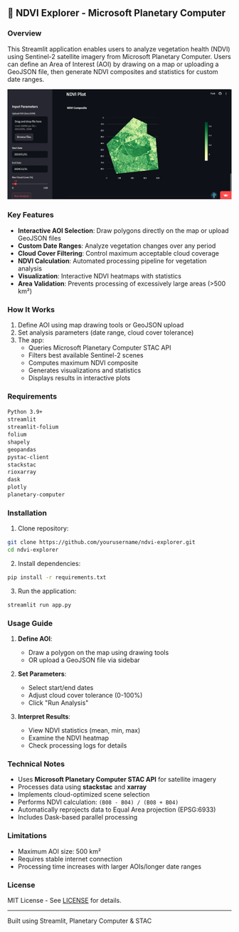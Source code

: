## 🌿 NDVI Explorer - Microsoft Planetary Computer

### Overview
This Streamlit application enables users to analyze vegetation health (NDVI) using Sentinel-2 satellite imagery from Microsoft Planetary Computer. Users can define an Area of Interest (AOI) by drawing on a map or uploading a GeoJSON file, then generate NDVI composites and statistics for custom date ranges.

![App Screenshot](screenshot.png)

### Key Features
- **Interactive AOI Selection**: Draw polygons directly on the map or upload GeoJSON files
- **Custom Date Ranges**: Analyze vegetation changes over any period
- **Cloud Cover Filtering**: Control maximum acceptable cloud coverage
- **NDVI Calculation**: Automated processing pipeline for vegetation analysis
- **Visualization**: Interactive NDVI heatmaps with statistics
- **Area Validation**: Prevents processing of excessively large areas (>500 km²)

### How It Works
1. Define AOI using map drawing tools or GeoJSON upload
2. Set analysis parameters (date range, cloud cover tolerance)
3. The app:
   - Queries Microsoft Planetary Computer STAC API
   - Filters best available Sentinel-2 scenes
   - Computes maximum NDVI composite
   - Generates visualizations and statistics
   - Displays results in interactive plots

### Requirements
```bash
Python 3.9+
streamlit
streamlit-folium
folium
shapely
geopandas
pystac-client
stackstac
rioxarray
dask
plotly
planetary-computer
```

### Installation
1. Clone repository:
```bash
git clone https://github.com/yourusername/ndvi-explorer.git
cd ndvi-explorer
```

2. Install dependencies:
```bash
pip install -r requirements.txt
```

3. Run the application:
```bash
streamlit run app.py
```

### Usage Guide
1. **Define AOI**:
   - Draw a polygon on the map using drawing tools
   - OR upload a GeoJSON file via sidebar

2. **Set Parameters**:
   - Select start/end dates
   - Adjust cloud cover tolerance (0-100%)
   - Click "Run Analysis"

3. **Interpret Results**:
   - View NDVI statistics (mean, min, max)
   - Examine the NDVI heatmap
   - Check processing logs for details

### Technical Notes
- Uses **Microsoft Planetary Computer STAC API** for satellite imagery
- Processes data using **stackstac** and **xarray**
- Implements cloud-optimized scene selection
- Performs NDVI calculation: `(B08 - B04) / (B08 + B04)`
- Automatically reprojects data to Equal Area projection (EPSG:6933)
- Includes Dask-based parallel processing

### Limitations
- Maximum AOI size: 500 km²
- Requires stable internet connection
- Processing time increases with larger AOIs/longer date ranges

### License
MIT License - See [LICENSE](LICENSE) for details.

---
Built using Streamlit, Planetary Computer & STAC
